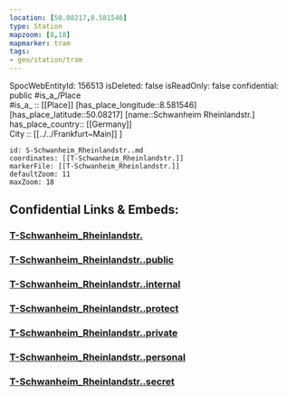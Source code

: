 ```yaml
---
location: [50.08217,8.581546] 
type: Station 
mapzoom: [8,18] 
mapmarker: tram 
tags:
- geo/station/tram
---
```

SpocWebEntityId: 156513
isDeleted: false
isReadOnly: false
confidential: public
#is_a_/Place  
#is_a_ :: [[Place]] 
[has_place_longitude::8.581546] 
[has_place_latitude::50.08217] 
[name::Schwanheim Rheinlandstr.] 
has_place_country:: [[Germany]]  
City :: [[../../Frankfurt~Main]] ] 


```leaflet
id: S-Schwanheim_Rheinlandstr..md
coordinates: [[T-Schwanheim_Rheinlandstr.]] 
markerFile: [[T-Schwanheim_Rheinlandstr.]] 
defaultZoom: 11 
maxZoom: 18
```


## Confidential Links & Embeds: 

### [T-Schwanheim_Rheinlandstr.](/_Standards/Earth/Continent/Europe/Europe~Central/Germany/Germany~West/Hessen/counties~Hessen/Frankfurt~Main/Stations-FFM~T/T-Schwanheim_Rheinlandstr..md) 

### [T-Schwanheim_Rheinlandstr..public](/_public/Earth/Continent/Europe/Europe~Central/Germany/Germany~West/Hessen/counties~Hessen/Frankfurt~Main/Stations-FFM~T/T-Schwanheim_Rheinlandstr..public.md) 

### [T-Schwanheim_Rheinlandstr..internal](/_internal/Earth/Continent/Europe/Europe~Central/Germany/Germany~West/Hessen/counties~Hessen/Frankfurt~Main/Stations-FFM~T/T-Schwanheim_Rheinlandstr..internal.md) 

### [T-Schwanheim_Rheinlandstr..protect](/_protect/Earth/Continent/Europe/Europe~Central/Germany/Germany~West/Hessen/counties~Hessen/Frankfurt~Main/Stations-FFM~T/T-Schwanheim_Rheinlandstr..protect.md) 

### [T-Schwanheim_Rheinlandstr..private](/_private/Earth/Continent/Europe/Europe~Central/Germany/Germany~West/Hessen/counties~Hessen/Frankfurt~Main/Stations-FFM~T/T-Schwanheim_Rheinlandstr..private.md) 

### [T-Schwanheim_Rheinlandstr..personal](/_personal/Earth/Continent/Europe/Europe~Central/Germany/Germany~West/Hessen/counties~Hessen/Frankfurt~Main/Stations-FFM~T/T-Schwanheim_Rheinlandstr..personal.md) 

### [T-Schwanheim_Rheinlandstr..secret](/_secret/Earth/Continent/Europe/Europe~Central/Germany/Germany~West/Hessen/counties~Hessen/Frankfurt~Main/Stations-FFM~T/T-Schwanheim_Rheinlandstr..secret.md)

